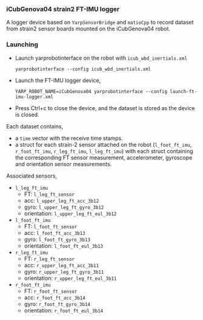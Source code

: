 ### iCubGenova04 strain2 FT-IMU logger

A logger device based on `YarpSensorBridge` and `matioCpp` to record dataset from strain2 sensor boards mounted on the iCubGenova04 robot. 



### Launching

- Launch yarprobotinterface on the robot with `icub_wbd_inertials.xml`

  ```
  yarprobotinterface --config icub_wbd_inertials.xml
  ```
  
- Launch the FT-IMU logger device,
  ```
  YARP_ROBOT_NAME=iCubGenova04 yarprobotinterface --config launch-ft-imu-logger.xml
  ```

- Press Ctrl+c to close the device, and the dataset is stored as the device is closed.

 Each dataset contains,

 - a `time` vector with the receive time stamps.
 - a struct for each strain-2 sensor attached on the robot (`l_foot_ft_imu`, `r_foot_ft_imu`, `r_leg_ft_imu`, `l_leg_ft_imu`) with each struct containing the corresponding FT sensor measurement, accelerometer, gyroscope and orientation sensor measurements.

Associated sensors,
- `l_leg_ft_imu`
    - FT: `l_leg_ft_sensor`
    - acc: `l_upper_leg_ft_acc_3b12`
    - gyro: `l_upper_leg_ft_gyro_3b12`
    - orientation: `l_upper_leg_ft_eul_3b12`
- `l_foot_ft_imu`
    - FT: `l_foot_ft_sensor`
    - acc: `l_foot_ft_acc_3b13`
    - gyro: `l_foot_ft_gyro_3b13`
    - orientation: `l_foot_ft_eul_3b13`
- `r_leg_ft_imu`
    - FT: `r_leg_ft_sensor`
    - acc: `r_upper_leg_ft_acc_3b11`
    - gyro: `r_upper_leg_ft_gyro_3b11`
    - orientation: `r_upper_leg_ft_eul_3b11`
- `r_foot_ft_imu`
    - FT: `r_foot_ft_sensor`
    - acc: `r_foot_ft_acc_3b14`
    - gyro: `r_foot_ft_gyro_3b14`
    - orientation: `r_foot_ft_eul_3b14`
